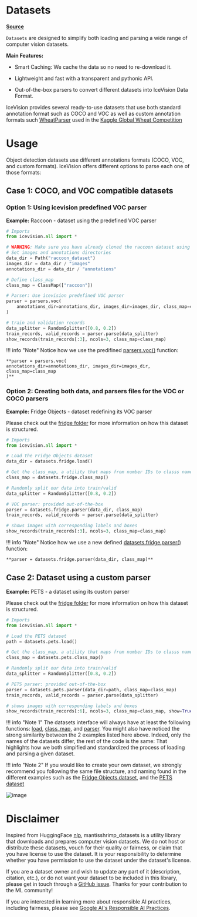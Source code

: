 # Datasets

[**Source**](https://github.com/airctic/icevision/tree/master/icevision/datasets/)


`Datasets` are designed to simplify both loading and parsing a wide range of computer vision datasets.

**Main Features:**

- Smart Caching: We cache the data so no need to re-download it.

- Lightweight and fast with a transparent and pythonic API.

- Out-of-the-box parsers to convert different datasets into IceVision Data Format.

IceVision provides several ready-to-use datasets that use both standard annotation format such as COCO and VOC as well as custom annotation formats such [WheatParser](https://airctic.github.io/icevision/custom_parser/) used in the [Kaggle Global Wheat Competition](https://www.kaggle.com/c/global-wheat-detection) 


# Usage

Object detection datasets use different annotations formats (COCO, VOC, and custom formats). IceVision offers different options to parse each one of those formats:


## Case 1: COCO, and VOC compatible datasets

### **Option 1: Using icevision predefined VOC parser**
**Example:** Raccoon - dataset using the predefined VOC parser

```python
# Imports
from icevision.all import *

# WARNING: Make sure you have already cloned the raccoon dataset using the command shown here above
# Set images and annotations directories
data_dir = Path("raccoon_dataset")
images_dir = data_dir / "images"
annotations_dir = data_dir / "annotations"

# Define class_map
class_map = ClassMap(["raccoon"])

# Parser: Use icevision predefined VOC parser
parser = parsers.voc(
    annotations_dir=annotations_dir, images_dir=images_dir, class_map=class_map
)

# train and validation records
data_splitter = RandomSplitter([0.8, 0.2])
train_records, valid_records = parser.parse(data_splitter)
show_records(train_records[:3], ncols=3, class_map=class_map)
```

!!! info "Note" 
    Notice how we use the predifined [parsers.voc()](https://github.com/airctic/icevision/blob/master/icevision/parsers/voc_parser.py) function:
    
    **parser = parsers.voc(
    annotations_dir=annotations_dir, images_dir=images_dir, class_map=class_map
    )**


### **Option 2: Creating both data, and parsers files for the VOC or COCO parsers**

**Example:** Fridge Objects - dataset redefining its VOC parser

Please check out the [fridge folder](https://github.com/airctic/icevision/tree/master/icevision/datasets/fridge) for more information on how this dataset is structured.

```python
# Imports
from icevision.all import *

# Load the Fridge Objects dataset
data_dir = datasets.fridge.load()

# Get the class_map, a utility that maps from number IDs to classs names
class_map = datasets.fridge.class_map()

# Randomly split our data into train/valid
data_splitter = RandomSplitter([0.8, 0.2])

# VOC parser: provided out-of-the-box
parser = datasets.fridge.parser(data_dir, class_map)
train_records, valid_records = parser.parse(data_splitter)

# shows images with corresponding labels and boxes
show_records(train_records[:3], ncols=3, class_map=class_map)
```

!!! info "Note" 
    Notice how we use a new defined [datasets.fridge.parser()](https://github.com/airctic/icevision/blob/master/icevision/datasets/fridge/parsers.py) function:
    
    **parser = datasets.fridge.parser(data_dir, class_map)**


## Case 2: Dataset using a custom parser

**Example:** PETS - a dataset using its custom parser

Please check out the [fridge folder](https://github.com/airctic/icevision/tree/master/icevision/datasets/fridge) for more information on how this dataset is structured.

```python
# Imports
from icevision.all import *

# Load the PETS dataset
path = datasets.pets.load()

# Get the class_map, a utility that maps from number IDs to classs names
class_map = datasets.pets.class_map()

# Randomly split our data into train/valid
data_splitter = RandomSplitter([0.8, 0.2])

# PETS parser: provided out-of-the-box
parser = datasets.pets.parser(data_dir=path, class_map=class_map)
train_records, valid_records = parser.parse(data_splitter)

# shows images with corresponding labels and boxes
show_records(train_records[:6], ncols=3, class_map=class_map, show=True)

```

!!! info "Note 1" 
    The datasets interface will always have at least the following functions: [load](https://github.com/airctic/icevision/blob/67b89be104be584eac925faa293256beba084408/icevision/datasets/pets/data.py#L54), [class_map](https://github.com/airctic/icevision/blob/67b89be104be584eac925faa293256beba084408/icevision/datasets/pets/data.py#L50), and [parser](https://github.com/airctic/icevision/blob/67b89be104be584eac925faa293256beba084408/icevision/datasets/pets/parsers.py#L8). You might also have noticed the strong similarity between the 2 examples listed here above. Indeed, only the names of the datasets differ, the rest of the code is the same: That highlights how we both simpified and standardized the process of loading and parsing a given dataset.

!!! info "Note 2" 
    If you would like to create your own dataset, we strongly recommend you following the same file structure, and naming found in the different examples such as the [Fridge Objects dataset](https://github.com/airctic/icevision/tree/master/icevision/datasets/fridge), and the [PETS dataset](https://github.com/airctic/icevision/tree/master/icevision/datasets/pets)    

![image](https://airctic.github.io/icevision/images/datasets-folder-structure.png)

# Disclaimer

Inspired from HuggingFace [nlp](https://github.com/huggingface/nlp), mantisshrimp_datasets is a utility library that downloads and prepares computer vision datasets. We do not host or distribute these datasets, vouch for their quality or fairness, or claim that you have license to use the dataset. It is your responsibility to determine whether you have permission to use the dataset under the dataset's license.

If you are a dataset owner and wish to update any part of it (description, citation, etc.), or do not want your dataset to be included in this library, please get in touch through a [GitHub issue](https://github.com/airctic/icevision/issues). Thanks for your contribution to the ML community!

If you are interested in learning more about responsible AI practices, including fairness, please see [Google AI's Responsible AI Practices](https://ai.google/responsibilities/responsible-ai-practices/).